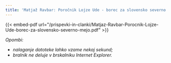 ```yaml
---
title: 'Matjaž Ravbar: Poročnik Lojze Ude - borec za slovensko severno mejo'
---
```


{{< embed-pdf url="/prispevki-in-clanki/Matjaz-Ravbar-Porocnik-Lojze-Ude-borec-za-slovensko-severno-mejo.pdf" >}}

*Opombi:*
- *nalaganje datoteke lahko vzame nekaj sekund;*
- *bralnik ne deluje v brskalniku Internet Explorer.*